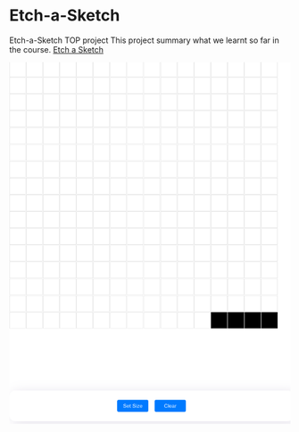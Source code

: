 # Etch-a-Sketch
Etch-a-Sketch TOP project
This project summary what we learnt so far in the course. [Etch a Sketch](https://www.theodinproject.com/lessons/foundations-etch-a-sketch)

![screenshot](./sc.png)